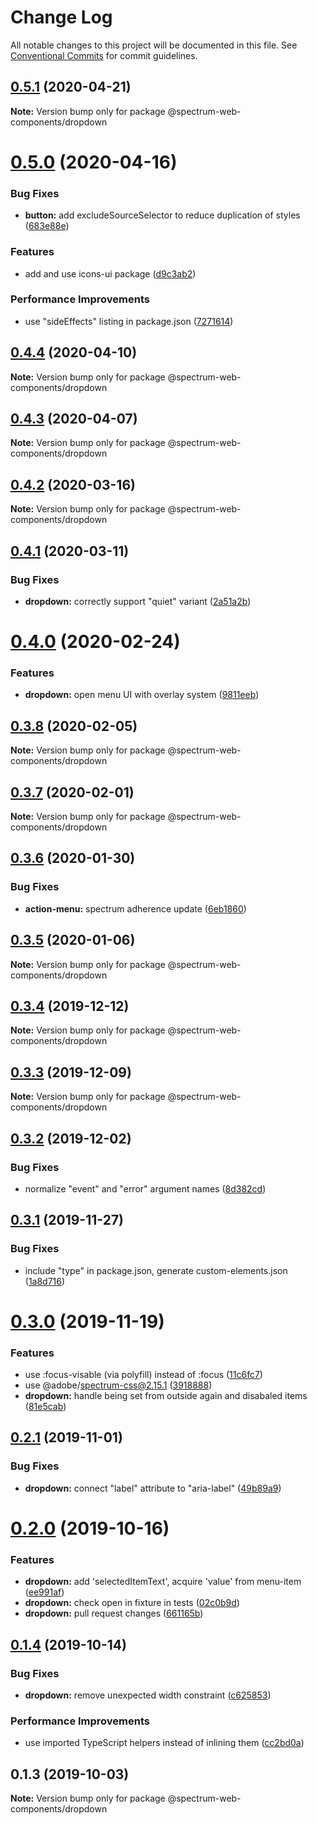 # Change Log

All notable changes to this project will be documented in this file.
See [Conventional Commits](https://conventionalcommits.org) for commit guidelines.

## [0.5.1](https://github.com/adobe/spectrum-web-components/compare/@spectrum-web-components/dropdown@0.5.0...@spectrum-web-components/dropdown@0.5.1) (2020-04-21)

**Note:** Version bump only for package @spectrum-web-components/dropdown

# [0.5.0](https://github.com/adobe/spectrum-web-components/compare/@spectrum-web-components/dropdown@0.4.4...@spectrum-web-components/dropdown@0.5.0) (2020-04-16)

### Bug Fixes

-   **button:** add excludeSourceSelector to reduce duplication of styles ([683e88e](https://github.com/adobe/spectrum-web-components/commit/683e88e8ac659e789c20d77bf0af602a305b54f9))

### Features

-   add and use icons-ui package ([d9c3ab2](https://github.com/adobe/spectrum-web-components/commit/d9c3ab212b4f756334e857fc513ccbf0a4dff9cc))

### Performance Improvements

-   use "sideEffects" listing in package.json ([7271614](https://github.com/adobe/spectrum-web-components/commit/7271614c0ca3ccf3566583bb59467eb15a6199cd))

## [0.4.4](https://github.com/adobe/spectrum-web-components/compare/@spectrum-web-components/dropdown@0.4.3...@spectrum-web-components/dropdown@0.4.4) (2020-04-10)

**Note:** Version bump only for package @spectrum-web-components/dropdown

## [0.4.3](https://github.com/adobe/spectrum-web-components/compare/@spectrum-web-components/dropdown@0.4.2...@spectrum-web-components/dropdown@0.4.3) (2020-04-07)

**Note:** Version bump only for package @spectrum-web-components/dropdown

## [0.4.2](https://github.com/adobe/spectrum-web-components/compare/@spectrum-web-components/dropdown@0.4.1...@spectrum-web-components/dropdown@0.4.2) (2020-03-16)

**Note:** Version bump only for package @spectrum-web-components/dropdown

## [0.4.1](https://github.com/adobe/spectrum-web-components/compare/@spectrum-web-components/dropdown@0.4.0...@spectrum-web-components/dropdown@0.4.1) (2020-03-11)

### Bug Fixes

-   **dropdown:** correctly support "quiet" variant ([2a51a2b](https://github.com/adobe/spectrum-web-components/commit/2a51a2b))

# [0.4.0](https://github.com/adobe/spectrum-web-components/compare/@spectrum-web-components/dropdown@0.3.8...@spectrum-web-components/dropdown@0.4.0) (2020-02-24)

### Features

-   **dropdown:** open menu UI with overlay system ([9811eeb](https://github.com/adobe/spectrum-web-components/commit/9811eeb))

## [0.3.8](https://github.com/adobe/spectrum-web-components/compare/@spectrum-web-components/dropdown@0.3.7...@spectrum-web-components/dropdown@0.3.8) (2020-02-05)

**Note:** Version bump only for package @spectrum-web-components/dropdown

## [0.3.7](https://github.com/adobe/spectrum-web-components/compare/@spectrum-web-components/dropdown@0.3.6...@spectrum-web-components/dropdown@0.3.7) (2020-02-01)

**Note:** Version bump only for package @spectrum-web-components/dropdown

## [0.3.6](https://github.com/adobe/spectrum-web-components/compare/@spectrum-web-components/dropdown@0.3.5...@spectrum-web-components/dropdown@0.3.6) (2020-01-30)

### Bug Fixes

-   **action-menu:** spectrum adherence update ([6eb1860](https://github.com/adobe/spectrum-web-components/commit/6eb1860))

## [0.3.5](https://github.com/adobe/spectrum-web-components/compare/@spectrum-web-components/dropdown@0.3.4...@spectrum-web-components/dropdown@0.3.5) (2020-01-06)

**Note:** Version bump only for package @spectrum-web-components/dropdown

## [0.3.4](https://github.com/adobe/spectrum-web-components/compare/@spectrum-web-components/dropdown@0.3.3...@spectrum-web-components/dropdown@0.3.4) (2019-12-12)

**Note:** Version bump only for package @spectrum-web-components/dropdown

## [0.3.3](https://github.com/adobe/spectrum-web-components/compare/@spectrum-web-components/dropdown@0.3.2...@spectrum-web-components/dropdown@0.3.3) (2019-12-09)

**Note:** Version bump only for package @spectrum-web-components/dropdown

## [0.3.2](https://github.com/adobe/spectrum-web-components/compare/@spectrum-web-components/dropdown@0.3.1...@spectrum-web-components/dropdown@0.3.2) (2019-12-02)

### Bug Fixes

-   normalize "event" and "error" argument names ([8d382cd](https://github.com/adobe/spectrum-web-components/commit/8d382cd))

## [0.3.1](https://github.com/adobe/spectrum-web-components/compare/@spectrum-web-components/dropdown@0.3.0...@spectrum-web-components/dropdown@0.3.1) (2019-11-27)

### Bug Fixes

-   include "type" in package.json, generate custom-elements.json ([1a8d716](https://github.com/adobe/spectrum-web-components/commit/1a8d716))

# [0.3.0](https://github.com/adobe/spectrum-web-components/compare/@spectrum-web-components/dropdown@0.2.1...@spectrum-web-components/dropdown@0.3.0) (2019-11-19)

### Features

-   use :focus-visable (via polyfill) instead of :focus ([11c6fc7](https://github.com/adobe/spectrum-web-components/commit/11c6fc7))
-   use @adobe/spectrum-css@2.15.1 ([3918888](https://github.com/adobe/spectrum-web-components/commit/3918888))
-   **dropdown:** handle being set from outside again and disabaled items ([81e5cab](https://github.com/adobe/spectrum-web-components/commit/81e5cab))

## [0.2.1](https://github.com/adobe/spectrum-web-components/compare/@spectrum-web-components/dropdown@0.2.0...@spectrum-web-components/dropdown@0.2.1) (2019-11-01)

### Bug Fixes

-   **dropdown:** connect "label" attribute to "aria-label" ([49b89a9](https://github.com/adobe/spectrum-web-components/commit/49b89a9))

# [0.2.0](https://github.com/adobe/spectrum-web-components/compare/@spectrum-web-components/dropdown@0.1.4...@spectrum-web-components/dropdown@0.2.0) (2019-10-16)

### Features

-   **dropdown:** add 'selectedItemText', acquire 'value' from menu-item ([ee991af](https://github.com/adobe/spectrum-web-components/commit/ee991af))
-   **dropdown:** check open in fixture in tests ([02c0b9d](https://github.com/adobe/spectrum-web-components/commit/02c0b9d))
-   **dropdown:** pull request changes ([661165b](https://github.com/adobe/spectrum-web-components/commit/661165b))

## [0.1.4](https://github.com/adobe/spectrum-web-components/compare/@spectrum-web-components/dropdown@0.1.3...@spectrum-web-components/dropdown@0.1.4) (2019-10-14)

### Bug Fixes

-   **dropdown:** remove unexpected width constraint ([c625853](https://github.com/adobe/spectrum-web-components/commit/c625853))

### Performance Improvements

-   use imported TypeScript helpers instead of inlining them ([cc2bd0a](https://github.com/adobe/spectrum-web-components/commit/cc2bd0a))

## 0.1.3 (2019-10-03)

**Note:** Version bump only for package @spectrum-web-components/dropdown
